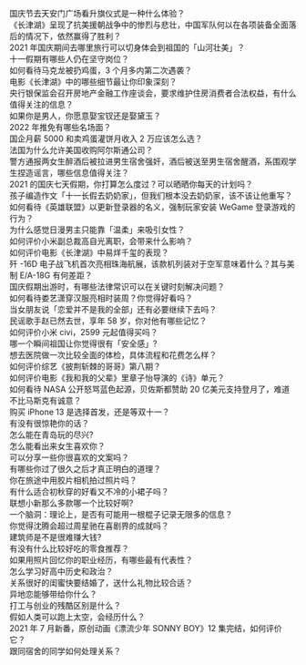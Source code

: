 国庆节去天安门广场看升旗仪式是一种什么体验？  
《长津湖》呈现了抗美援朝战争中的惨烈与悲壮，中国军队何以在各项装备全面落后的情况下，依然赢得了胜利？  
2021 年国庆期间去哪里旅行可以切身体会到祖国的「山河壮美」？  
十一假期有哪些人仍在坚守岗位？  
如何看待马克龙被扔鸡蛋，3 个月多内第二次遇袭？  
电影《长津湖》中的哪些细节最让你印象深刻？  
央行银保监会召开房地产金融工作座谈会，要求维护住房消费者合法权益，有什么值得关注的信息？  
如果你是男人，你愿意娶宝钗还是娶黛玉？  
2022 年推免有哪些名场面？  
国企月薪  5000 和卖鸡蛋灌饼月收入 2 万应该怎么选？  
法国为什么允许美国收购阿尔斯通公司？  
警方通报两女生醉酒后被拉进男生宿舍强奸，酒后被送至男生宿舍醒酒，系围观学生捏造谣言，哪些信息值得关注？  
2021 的国庆七天假期，你打算怎么度过？可以晒晒你每天的计划吗？  
孩子编造作文「十一长假去奶奶家」，但我们根本没去奶奶家，该不该让他重写？  
如何看待《英雄联盟》以更新登录器的名义，强制玩家安装 WeGame 登录游戏的行为？  
为什么感觉日漫男主只能靠「温柔」来吸引女性？  
如何评价小米副总裁高自光离职，会带来什么影响？  
如何评价电影《长津湖》中易烊千玺的表现？  
歼 -16D 电子战飞机首次亮相珠海航展，该款机列装对于空军意味着什么？其与美制 E/A-18G 有何差距？  
国庆假期出游时，有哪些法律常识可以在关键时刻解决问题？  
如何看待娄艺潇穿汉服亮相时装周？你觉得好看吗？  
当女朋友说「恋爱并不是我的全部」还有必要继续下去吗？  
民谣歌手赵已然去世，享年 58 岁，你对他有哪些记忆？  
如何评价小米 civi，2599 元起值得买吗？  
哪一个瞬间祖国让你觉得很有「安全感」?  
想去医院做一次比较全面的体检，具体流程和花费怎么样？  
如何评价综艺《披荆斩棘的哥哥》第八期？  
如何评价电影《我和我的父辈》里章子怡导演的《诗》单元？  
如何看待 NASA 公开怒骂蓝色起源，贝佐斯都赞助 20 亿美元支持登月了，难道不比马斯克有诚意？  
购买 iPhone 13 是选择首发，还是等双十一？  
有没有很惊艳你的话？  
怎么能在青岛玩的尽兴?  
怎么能看出来女生喜欢你？  
可以分享一些你很喜欢的文案吗？  
有哪些你过了很久之后才真正明白的道理？  
你在旅途中用胶片相机拍过照片吗？  
有什么适合初秋穿的好看又不冷的小裙子吗？  
联想小新那么多款哪一个比较好啊?  
一个脑洞：理论上，是否有可能用一根棍子记录无限多的信息？  
你觉得沈腾会超过周星驰在喜剧界的成就吗？  
建筑师是不是很难赚大钱?  
有没有什么比较好吃的零食推荐？  
如果用照片回忆你的职业经历，有哪些最有代表性？  
怎么学习好高中历史和政治？  
关系很好的闺蜜快要结婚了，送什么礼物比较合适？  
异地恋能够带给你什么？  
打工与创业的残酷区别是什么？  
假如人类可以跑上太空，会经历什么？  
2021 年 7 月新番，原创动画《漂流少年 SONNY BOY》12 集完结，如何评价它？  
跟同宿舍的同学如何处理关系？  
